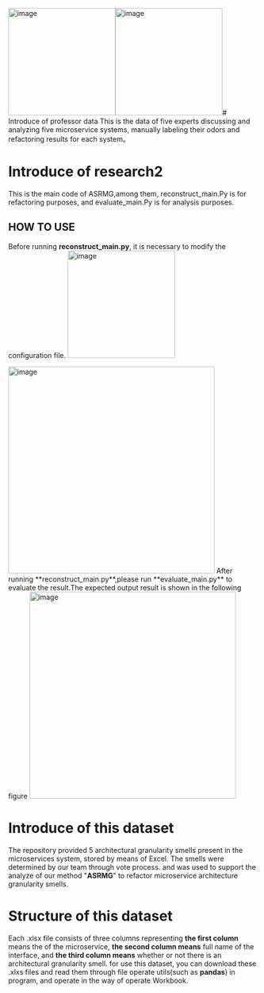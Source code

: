 <img width="216" alt="image" src="https://github.com/user-attachments/assets/ed445812-5414-46a4-b8a1-435fa50b149e"><img width="216" alt="image" src="https://github.com/user-attachments/assets/09f8ee03-224b-4ba2-804c-63573cfa83bc"># Introduce of professor data
This is the data of five experts discussing and analyzing five microservice systems, manually labeling their odors and refactoring results for each system。

# Introduce of research2
This is the main code of ASRMG,among them, reconstruct_main.Py is for refactoring purposes, and evaluate_main.Py is for analysis purposes.
## HOW TO USE
Before running **reconstruct_main.py**, it is necessary to modify the configuration file.
<img width="216" alt="image" src="https://github.com/user-attachments/assets/e88bd7bd-2918-4aa4-9979-44a210bc7a8d">

<img width="416" alt="image" src="https://github.com/user-attachments/assets/263253ad-e3cb-43f0-b6fc-4711c0542583">
After running **reconstruct_main.py**,please run **evaluate_main.py** to evaluate the result.The expected output result is shown in the following figure
<img width="416" alt="image" src="https://github.com/user-attachments/assets/17bb4e02-58da-4cdf-b2c0-077517d2f396">



# Introduce of this dataset
The repository provided 5 architectural granularity smells present in the microservices system, stored by means of Excel.
The smells were determined by our team through vote process. and was used to support the analyze of our method "**ASRMG**" to refactor microservice
architecture granularity smells.

# Structure of this dataset
Each .xlsx file consists of three columns representing **the first column** means the of the microservice, 
**the second column means** full name of the interface, 
and **the third column means** whether or not there is an architectural granularity smell. for use this dataset,
you can download these .xlxs files and read them through file operate utils(such as **pandas**) in program, and operate in the way
of operate Workbook.
